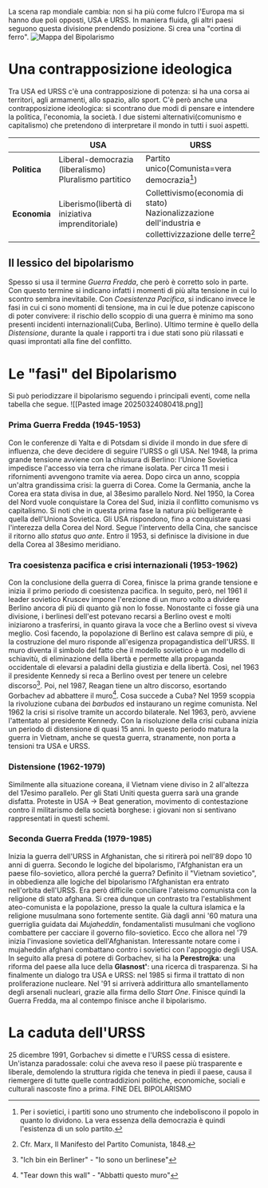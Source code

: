 La scena rap mondiale cambia: non si ha più come fulcro l'Europa ma si hanno due poli opposti, USA e URSS. In maniera fluida, gli altri paesi seguono questa divisione prendendo posizione. Si crea una "cortina di ferro".
![Mappa del Bipolarismo](1200px-Iron_Curtain_map.svg.png)

# Una contrapposizione ideologica

Tra USA ed URSS c'è una contrapposizione di potenza: si ha una corsa ai territori, agli armamenti, allo spazio, allo sport. C'è però anche una contrapposizione ideologica: si scontrano due modi di pensare e intendere la politica, l'economia, la società. I due sistemi alternativi(comunismo e capitalismo) che pretendono di interpretare il mondo in tutti i suoi aspetti.

|              | USA                                                      | URSS                                                                                                      |
| ------------ | -------------------------------------------------------- | --------------------------------------------------------------------------------------------------------- |
| **Politica** | Liberal-democrazia (liberalismo)<br>Pluralismo partitico | Partito unico(Comunista=vera democrazia[^1])<br>                                                          |
| **Economia** | Liberismo(libertà di iniziativa imprenditoriale)         | Collettivismo(economia di stato)<br>Nazionalizzazione dell'industria e collettivizzazione delle terre[^2] |

## Il lessico del bipolarismo

Spesso si usa il termine *Guerra Fredda*, che però è corretto solo in parte. Con questo termine si indicano infatti i momenti di più alta tensione in cui lo scontro sembra inevitabile. Con *Coesistenza Pacifica*, si indicano invece le fasi in cui ci sono momenti di tensione, ma in cui le due potenze capiscono di poter convivere: il rischio dello scoppio di una guerra è minimo ma sono presenti incidenti internazionali(Cuba, Berlino).
Ultimo termine è quello della *Distensione*, durante la quale i rapporti tra i due stati sono più rilassati e quasi improntati alla fine del conflitto. 

# Le "fasi" del Bipolarismo

Si può periodizzare il bipolarismo seguendo i principali eventi, come nella tabella che segue.
![[Pasted image 20250324080418.png]]

### Prima Guerra Fredda (1945-1953)

Con le conferenze di Yalta e di Potsdam si divide il mondo in due sfere di influenza, che deve decidere di seguire l'URSS o gli USA. 
Nel 1948, la prima grande tensione avviene con la chiusura di Berlino: l'Unione Sovietica impedisce l'accesso via terra che rimane isolata. Per circa 11 mesi i rifornimenti avvengono tramite via aerea. 
Dopo circa un anno, scoppia un'altra grandissima crisi: la guerra di Corea. Come la Germania, anche la Corea era stata divisa in due, al 38esimo parallelo Nord. Nel 1950, la Corea del Nord vuole conquistare la Corea del Sud, inizia il conflitto comunismo vs capitalismo. Si noti che in questa prima fase la natura più belligerante è quella dell'Uniona Sovietica. Gli USA rispondono, fino a conquistare quasi l'interezza della Corea del Nord. Segue l'intervento della Cina, che sancisce il ritorno allo *status quo ante*. Entro il 1953, si definisce la divisione in due della Corea al 38esimo meridiano. 

### Tra coesistenza pacifica e crisi internazionali (1953-1962)

Con la conclusione della guerra di Corea, finisce la prima grande tensione e inizia il primo periodo di coesistenza pacifica. 
In seguito, però, nel 1961 il leader sovietico Kruscev impone l'erezione di un muro volto a dividere Berlino ancora di più di quanto già non lo fosse. Nonostante ci fosse già una divisione, i berlinesi dell'est potevano recarsi a Berlino ovest e molti iniziarono a trasferirsi, in quanto girava la voce che a Berlino ovest si viveva meglio. Così facendo, la popolazione di Berlino est calava sempre di più, e la costruzione del muro risponde all'esigenza propagandistica dell'URSS. Il muro diventa il simbolo del fatto che il modello sovietico è un modello di schiavitù, di eliminazione della libertà e permette alla propaganda occidentale di elevarsi a paladini della giustizia e della libertà. Così, nel 1963 il presidente Kennedy si reca a Berlino ovest per tenere un celebre discorso[^3]. Poi, nel 1987, Reagan tiene un altro discorso, esortando Gorbachev ad abbattere il muro[^4]. 
Cosa succede a Cuba? Nel 1959 scoppia la rivoluzione cubana dei *barbudos* ed instaurano un regime comunista. Nel 1962 la crisi si risolve tramite un accordo bilaterale. Nel 1963, però, avviene l'attentato al presidente Kennedy.
Con la risoluzione della crisi cubana inizia un periodo di distensione di quasi 15 anni. 
In questo periodo matura la guerra in Vietnam, anche se questa guerra, stranamente, non porta a tensioni tra USA e URSS. 

### Distensione (1962-1979)

Similmente alla situazione coreana, il Vietnam viene diviso in 2 all'altezza del 17esimo parallelo. 
Per gli Stati Uniti questa guerra sarà una grande disfatta. 
Proteste in USA -> Beat generation, movimento di contestazione contro il militarismo della società borghese: i giovani non si sentivano rappresentati in questi schemi. 

### Seconda Guerra Fredda (1979-1985)

Inizia la guerra dell'URSS in Afghanistan, che si ritirerà poi nell'89 dopo 10 anni di guerra. Secondo le logiche del bipolarismo, l'Afghanistan era un paese filo-sovietico, allora perché la guerra? 
Definito il "Vietnam sovietico", in obbedienza alle logiche del bipolarismo l'Afghanistan era entrato nell'orbita dell'URSS. Era però difficile conciliare l'ateismo comunista con la religione di stato afghana. Si crea dunque un contrasto tra l'establishment ateo-comunista e la popolazione, presso la quale la cultura islamica e la religione musulmana sono fortemente sentite. Già dagli anni '60 matura una guerriglia guidata dai *Mujaheddin*, fondamentalisti musulmani che vogliono combattere per cacciare il governo filo-sovietico. Ecco che allora nel '79 inizia l'invasione sovietica dell'Afghanistan. 
Interessante notare come i mujaheddin afghani combattano contro i sovietici con l'appoggio degli USA. 
In seguito alla presa di potere di Gorbachev, si ha la **Perestrojka**: una riforma del paese alla luce della **Glasnost'**: una ricerca di trasparenza.
Si ha finalmente un dialogo tra USA e URSS: nel 1985 si firma il trattato di non proliferazione nucleare.
Nel '91 si arriverà addirittura allo smantellamento degli arsenali nucleari, grazie alla firma dello *Start One*. 
Finisce quindi la Guerra Fredda, ma al contempo finisce anche il bipolarismo.

# La caduta dell'URSS

25 dicembre 1991, Gorbachev si dimette e l'URSS cessa di esistere. Un'istanza paradossale: colui che aveva reso il paese più trasparente e liberale, demolendo la struttura rigida che teneva in piedi il paese, causa il riemergere di tutte quelle contraddizioni politiche, economiche, sociali e culturali nascoste fino a prima. 
FINE DEL BIPOLARISMO





[^1]: Per i sovietici, i partiti sono uno strumento che indeboliscono il popolo in quanto lo dividono. La vera essenza della democrazia è quindi l'esistenza di un solo partito. 
[^2]: Cfr. Marx, Il Manifesto del Partito Comunista, 1848.

[^3]: "Ich bin ein Berliner" - "Io sono un berlinese"

[^4]: "Tear down this wall" - "Abbatti questo muro"
